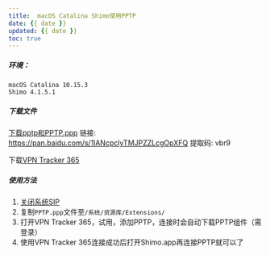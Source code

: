 ```yaml
---
title:  macOS Catalina Shimo使用PPTP
date: {{ date }}
updated: {{ date }}
toc: true
---
```



##### 环境：
    macOS Catalina 10.15.3
    Shimo 4.1.5.1

##### 下载文件

[下载pptp和PPTP.ppp](https://zhuanlan.zhihu.com/p/107789298) 链接: https://pan.baidu.com/s/1lANcpclyTMJPZZLcgOpXFQ 提取码: vbr9

下载[VPN Tracker 365](https://www.vpntracker.com/)

##### 使用方法

1. [关闭系统SIP](https://www.jianshu.com/p/69fb68577dc8)
2. 复制`PPTP.ppp`文件至`/系统/资源库/Extensions/`
3. 打开VPN Tracker 365，试用，添加PPTP，连接时会自动下载PPTP组件（需登录）
4. 使用VPN Tracker 365连接成功后打开Shimo.app再连接PPTP就可以了
